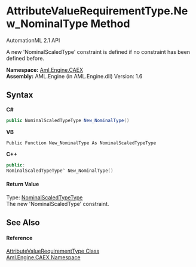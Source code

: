 # AttributeValueRequirementType.New_NominalType Method 
AutomationML 2.1 API 

A new 'NominalScaledType' constraint is defined if no constraint has been defined before.

**Namespace:**&nbsp;<a href="N_Aml_Engine_CAEX">Aml.Engine.CAEX</a><br />**Assembly:**&nbsp;AML.Engine (in AML.Engine.dll) Version: 1.6

## Syntax

**C#**<br />
``` C#
public NominalScaledTypeType New_NominalType()
```

**VB**<br />
``` VB
Public Function New_NominalType As NominalScaledTypeType
```

**C++**<br />
``` C++
public:
NominalScaledTypeType^ New_NominalType()
```


#### Return Value
Type: <a href="T_Aml_Engine_CAEX_NominalScaledTypeType">NominalScaledTypeType</a><br />The new 'NominalScaledType' constraint.

## See Also


#### Reference
<a href="T_Aml_Engine_CAEX_AttributeValueRequirementType">AttributeValueRequirementType Class</a><br /><a href="N_Aml_Engine_CAEX">Aml.Engine.CAEX Namespace</a><br />